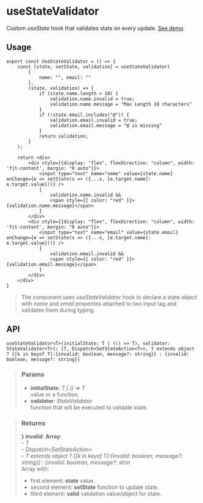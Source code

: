 # useStateValidator
Custom _useState_ hook that validates state on every update. [See demo](https://ndriadev.github.io/react-tools/#/hooks/state/useStateValidator)

## Usage

```tsx
export const UseStateValidator = () => {
	const [state, setState, validation] = useStateValidator(
		{
			name: "", email: ""
		},
		(state, validation) => {
			if (state.name.length > 10) {
				validation.name.invalid = true;
				validation.name.message = "Max Length 10 characters"
			}
			if (!state.email.includes("@")) {
				validation.email.invalid = true;
				validation.email.message = "@ is missing"
			}
			return validation;
		}
	);

	return <div>
		<div style={{display: "flex", flexDirection: "column", width: 'fit-content', margin: "0 auto"}}>
			<input type="text" name="name" value={state.name} onChange={e => setState(s => ({...s, [e.target.name]: e.target.value}))} />
			{
				validation.name.invalid &&
				<span style={{ color: "red" }}>{validation.name.message}</span>
			}
		</div>
		<div style={{display: "flex", flexDirection: "column", width: 'fit-content', margin: "0 auto"}}>
			<input type="text" name="email" value={state.email} onChange={e => setState(s => ({...s, [e.target.name]: e.target.value}))} />
			{
				validation.email.invalid &&
				<span style={{ color: "red" }}>{validation.email.message}</span>
			}
		</div>
	</div>
}
```

> The component uses _useStateValidator_ hook to declare a state object with _name_ and _email_ properties attached to two input tag and validates them during typing.


## API

```tsx
useStateValidator<T>(initialState: T | (() => T), validator: StateValidator<T>): [T, Dispatch<SetStateAction<T>>, T extends object ? {[k in keyof T]:{invalid: boolean, message?: string}} : {invalid: boolean, message?: string}]
```


> ### Params
>
> - __initialState__: _T | () => T_  
value or a function.
> - __validator__: _StateValidator_  
function that will be executed to validate state.
>



> ### Returns
>
> __} invalid__:  __Array__:  
    - _T_  
    - _Dispatch<SetStateAction<T>>_  
    - _T extends object ? {[k in keyof T]:{invalid: boolean, message?: string}} : {invalid: boolean, message?: strin_  
> Array with:
> - first element: __state__ value.
> - second element: __setState__ function to update state.
> - third element: __valid__ validation value/object for state.
>